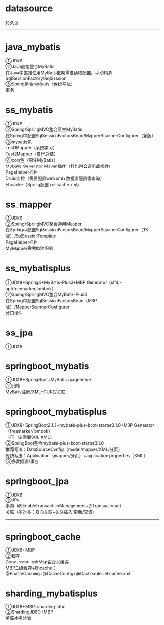 # datasource
持久层<br>

************************************************************************************************************************

# java_mybatis
①JDK8<br>
②Java直接整合MyBatis<br>
在Java中直接使用MyBatis框架需要读取配置，手动构造SqlSessionFactory/SqlSession<br>
③Spring整合MyBatis（传统写法）<br>
事务<br>

# ss_mybatis
①JDK6<br>
②Spring/SpringMVC整合原生MyBatis<br>
在Spring中配置SqlSessionFactoryBean/MapperScannerConfigurer（新版）<br>
③mybatis包<br>
Test1Mapper（系统学习）<br>
Test2Mapper（自行总结）<br>
④com包（原生MyBatis）<br>
Mybatis Generator Maven插件（打包时会调用此插件）<br>
PageHelper插件<br>
Druid监控（需要配置web.xml+数据源配置慢查询）<br>
Ehcache（Spring配置+ehcache.xml）<br>

# ss_mapper
①JDK6<br>
②Spring/SpringMVC整合通用Mapper<br>
在Spring中配置SqlSessionFactoryBean/MapperScannerConfigurer（TK版）/SqlSessionTemplate<br>
PageHelper插件<br>
MyMapper需要单独配置<br>

# ss_mybatisplus
①JDK8+Spring4+MyBatis-Plus3+MBP Generator（slf4j-api/freemarker/lombok）<br>
②Spring/SpringMVC整合MyBatis-Plus3<br>
在Spring中配置SqlSessionFactoryBean（MBP版）/MapperScannerConfigurer<br>
分页插件<br>

# ss_jpa
①JDK8<br>

# springboot_mybatis
①JDK8+SpringBoot+MyBatis+pagehelper<br>
②归档<br>
MyBatis注解/XML+CURD/关联<br>

# springboot_mybatisplus
①JDK8+SpringBoot2.1.3+mybatis-plus-boot-starter3.1.0+MBP Generator（freemarker/lombok）<br>
（不一定需要SQL XML）<br>
②SpringBoot整合mybatis-plus-boot-starter3.1.0<br>
推荐写法：DataSourceConfig（model/mapper/XML/分页）<br>
传统写法：Application（mapper/分页）+application.properties（XML）<br>
③多数据源/事务<br>

# springboot_jpa
①JDK8<br>
②JPA<br>
事务（@EnableTransactionManagement+@Transactional）<br>
关联（多对多：双向关联+关联插入/更新/查询）<br>

************************************************************************************************************************

# springboot_cache
①JDK8+MBP<br>
②缓存<br>
ConcurrentHashMap自定义缓存<br>
MBP二级缓存+Ehcache：@EnableCaching+@CacheConfig+@Cacheable+ehcache.xml<br>

# sharding_mybatisplus
①JDK8+MBP+sharding-jdbc<br>
②ShardingJDBC+MBP<br>
单库水平分表<br>